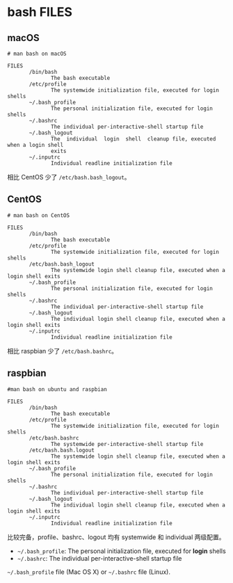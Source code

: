 # bash FILES

## macOS

```Shell
# man bash on macOS

FILES
       /bin/bash
              The bash executable
       /etc/profile
              The systemwide initialization file, executed for login shells
       ~/.bash_profile
              The personal initialization file, executed for login shells
       ~/.bashrc
              The individual per-interactive-shell startup file
       ~/.bash_logout
              The  individual  login  shell  cleanup file, executed when a login shell
              exits
       ~/.inputrc
              Individual readline initialization file

```

相比 CentOS 少了 `/etc/bash.bash_logout`。

## CentOS

```Shell
# man bash on CentOS

FILES
       /bin/bash
              The bash executable
       /etc/profile
              The systemwide initialization file, executed for login shells
       /etc/bash.bash_logout
              The systemwide login shell cleanup file, executed when a login shell exits
       ~/.bash_profile
              The personal initialization file, executed for login shells
       ~/.bashrc
              The individual per-interactive-shell startup file
       ~/.bash_logout
              The individual login shell cleanup file, executed when a login shell exits
       ~/.inputrc
              Individual readline initialization file

```

相比 raspbian 少了 `/etc/bash.bashrc`。

## raspbian

```Shell
#man bash on ubuntu and raspbian

FILES
       /bin/bash
              The bash executable
       /etc/profile
              The systemwide initialization file, executed for login shells
       /etc/bash.bashrc
              The systemwide per-interactive-shell startup file
       /etc/bash.bash.logout
              The systemwide login shell cleanup file, executed when a login shell exits
       ~/.bash_profile
              The personal initialization file, executed for login shells
       ~/.bashrc
              The individual per-interactive-shell startup file
       ~/.bash_logout
              The individual login shell cleanup file, executed when a login shell exits
       ~/.inputrc
              Individual readline initialization file

```

比较完备，profile、bashrc、logout 均有 systemwide 和 individual 两级配置。

- `~/.bash_profile`: The personal initialization file, executed for **login** shells  
- `~/.bashrc`: The individual per-interactive-shell startup file  

`~/.bash_profile` file (Mac OS X) or `~/.bashrc` file (Linux). 


